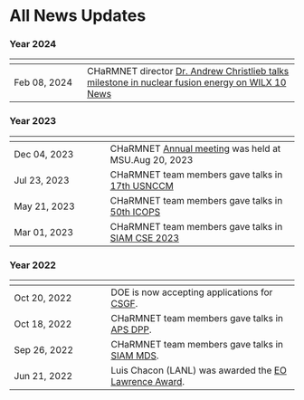 # All News Updates

### Year 2024
<img width=400px, style="margin:-90px"> | |
------------------|-----------------------------------------------------------------
Feb 08, 2024        | CHaRMNET director [Dr. Andrew Christlieb talks milestone in nuclear fusion energy on WILX 10 News](https://www.wilx.com/2024/02/08/msu-professor-talks-milestone-nuclear-fusion-energy/) 


### Year 2023
<img width=400px, style="margin:-90px"> | |
------------------|-----------------------------------------------------------------
Dec 04, 2023        | CHaRMNET [Annual meeting](https://docs.google.com/spreadsheets/d/1VNdJ6lr1dKJ1k_OGIasHEBs3ZuZPYvBWaZfMg5I2sXk/edit#gid=0) was held at MSU.Aug 20, 2023      | CHaRMNET team member [Dr. Yingda Cheng was awarded](https://sinews.siam.org/Details-Page/august-prize-spotlight#Cheng) the 2023 [Germund Dahlquist Prize](https://www.siam.org/prizes-recognition/major-prizes-lectures/detail/germund-dahlquist-prize?_ga=2.106379200.2974610.1694451651-2013064564.1684331401). 
Jul 23, 2023	  | CHaRMNET team members gave talks in [17th USNCCM](https://www.usacm.org/index.php?option=com_jevents&task=icalrepeat.detail&evid=58&Itemid=115&year=2023&month=07&day=23&title=17th-us-national-congress-on-computational-mechanics&uid=b15383b96fc7e4c781329611608bb6ed)
May 21, 2023	  | CHaRMNET team members gave talks in [50th ICOPS](http://ece-events.unm.edu/icops2023/)
Mar 01, 2023	  | CHaRMNET team members gave talks in [SIAM CSE 2023](https://www.siam.org/conferences/cm/conference/cse23)


### Year 2022
<img width=400px, style="margin:-90px"> | |
------------------|-----------------------------------------------------------------
Oct 20, 2022      |DOE is now accepting applications for  [CSGF](htpps://www.krellinst.org/csgf/).
Oct 18, 2022      |CHaRMNET team members gave talks in [APS DPP](https://engage.aps.org/dpp/meetings/annual-meeting).
Sep 26, 2022      |CHaRMNET team members gave talks in [SIAM MDS](https://www.siam.org/conferences/cm/conference/mds22).
Jun 21, 2022       |Luis Chacon (LANL) was awarded the [EO Lawrence Award](https://science.osti.gov/lawrence).